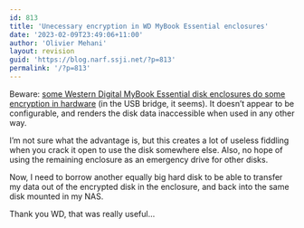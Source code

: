 ```yaml
---
id: 813
title: 'Unecessary encryption in WD MyBook Essential enclosures'
date: '2023-02-09T23:49:06+11:00'
author: 'Olivier Mehani'
layout: revision
guid: 'https://blog.narf.ssji.net/?p=813'
permalink: '/?p=813'
---
```


Beware: [some Western Digital MyBook Essential disk enclosures do some encryption in hardware](http://community.wdc.com/t5/External-Drives-for-PC/Corrupted-MBR-1TB-myBook-Essential/td-p/279208) (in the USB bridge, it seems). It doesn’t appear to be configurable, and renders the disk data inaccessible when used in any other way.

I’m not sure what the advantage is, but this creates a lot of useless fiddling when you crack it open to use the disk somewhere else. Also, no hope of using the remaining enclosure as an emergency drive for other disks.

Now, I need to borrow another equally big hard disk to be able to transfer my data out of the encrypted disk in the enclosure, and back into the same disk mounted in my NAS.

Thank you WD, that was really useful…